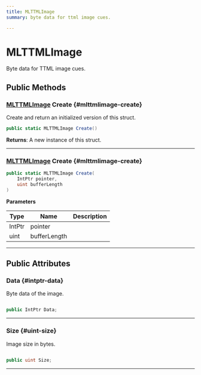 ```yaml
---
title: MLTTMLImage
summary: byte data for ttml image cues. 

---
```


# MLTTMLImage




Byte data for TTML image cues.   





## Public Methods

### [MLTTMLImage](/versioned_docs/version-02-Aug-2023/unity-api/api/UnityEngine.XR.MagicLeap/MLMediaTTML/NativeBindings/UnityEngine.XR.MagicLeap.MLMediaTTML.NativeBindings.MLTTMLImage.md) Create {#mlttmlimage-create}

Create and return an initialized version of this struct. 

```csharp
public static MLTTMLImage Create()
```






**Returns**: A new instance of this struct.



-----------

### [MLTTMLImage](/versioned_docs/version-02-Aug-2023/unity-api/api/UnityEngine.XR.MagicLeap/MLMediaTTML/NativeBindings/UnityEngine.XR.MagicLeap.MLMediaTTML.NativeBindings.MLTTMLImage.md) Create {#mlttmlimage-create}

```csharp
public static MLTTMLImage Create(
    IntPtr pointer,
    uint bufferLength
)
```


**Parameters**

| Type | Name  | Description  | 
|--|--|--|
| IntPtr |pointer||
| uint |bufferLength||






-----------

## Public Attributes

### Data {#intptr-data}

Byte data of the image. 

```csharp

public IntPtr Data;

```






-----------

### Size {#uint-size}

Image size in bytes. 

```csharp

public uint Size;

```






-----------


